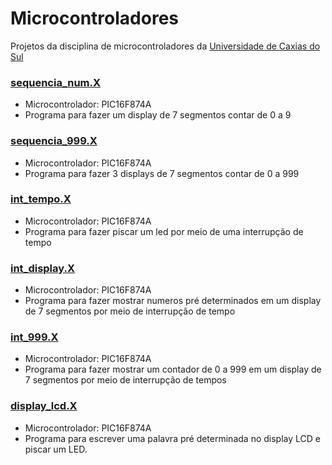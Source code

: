 # Microcontroladores
Projetos da disciplina de microcontroladores da [Universidade de Caxias do Sul](https://www.ucs.br/site)

### [sequencia_num.X](https://github.com/pulszao/microcontroladores/tree/main/sequencia_num.X)
 - Microcontrolador: PIC16F874A
 - Programa para fazer um display de 7 segmentos contar de 0 a 9

### [sequencia_999.X](https://github.com/pulszao/microcontroladores/tree/main/sequencia_999.X)
 - Microcontrolador: PIC16F874A
 - Programa para fazer 3 displays de 7 segmentos contar de 0 a 999

### [int_tempo.X](https://github.com/pulszao/microcontroladores/tree/main/int_tempo.X)
 - Microcontrolador: PIC16F874A
 - Programa para fazer piscar um led por meio de uma interrupção de tempo

### [int_display.X](https://github.com/pulszao/microcontroladores/tree/main/int_display.X)
 - Microcontrolador: PIC16F874A
 - Programa para fazer mostrar numeros pré determinados em um display de 7 segmentos por meio de interrupção de tempo

### [int_999.X](https://github.com/pulszao/microcontroladores/tree/main/int_999.X)
 - Microcontrolador: PIC16F874A
 - Programa para fazer mostrar um contador de 0 a 999 em um display de 7 segmentos por meio de interrupção de tempos

### [display_lcd.X](https://github.com/pulszao/microcontroladores/tree/main/display_lcd.X)
 - Microcontrolador: PIC16F874A
 - Programa para escrever uma palavra pré determinada no display LCD e piscar um LED.
